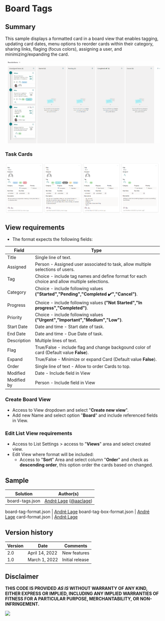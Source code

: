 # Board Tags

## Summary
This sample displays a formatted card in a board view that enables tagging, updating card dates, menu options to reorder cards within their category, sharing links, flaging (focus colors), assigning a user, and minimizing/expanding the card.

![screenshot of the sample](./assets/screenshot.gif)

### Task Cards
![Board tag format](./assets/Card-tasks.PNG)

## View requirements
- The format expects the following fields:

Field |Type
--------|---------
Title | Single line of text.
Assigned | Person - Assigned user associated to task, allow multiple selections of users.
Tag | Choice - include tag names and define format for each choice and allow multiple selections.
Category | Choice - include following values **("Started","Pending","Completed ✔️","Cancel")**.
Progress | Choice - include following values **("Not Started","In progress","Completed")**.
Priority | Choice - include following values **("Urgent","Important","Medium","Low")**.
Start Date | Date and time - Start date of task.
End Date | Date and time - Due Date of task.
Description | Multiple lines of text.
Flag | True/False - include flag and change backgound color of card (Default value **False**).
Expand | True/False - Minimize or expand Card (Default value **False**).
Order | Single line of text - Allow to order Cards to top.
Modified | Date - Include field in View
Modified by | Person - Include field in View

### Create Board View

- Access to View dropdown and select "**Create new view**".
- Add new Name and select option "**Board**" and include referenced fields in View.

### Edit List View requirements

- Access to List Settings > access to "**Views**" area and select created view.
- Edit View where format will be included:
   - Access to "**Sort**" Area and select column "**Order**" and check as **descending order**, this option order the cards based on changed.

## Sample

Solution|Author(s)
--------|---------
board-tags.json | [André Lage](https://github.com/aaclage) ([@aaclage](https://twitter.com/aaclage))

board-tag-format.json | [André Lage](https://twitter.com/aaclage)
board-tag-box-format.json | [André Lage](https://twitter.com/aaclage)
card-format.json | [André Lage](https://twitter.com/aaclage)

## Version history

Version|Date|Comments
-------|----|--------
2.0|April 14, 2022|New features
1.0|March 1, 2022|Initial release


## Disclaimer
**THIS CODE IS PROVIDED *AS IS* WITHOUT WARRANTY OF ANY KIND, EITHER EXPRESS OR IMPLIED, INCLUDING ANY IMPLIED WARRANTIES OF FITNESS FOR A PARTICULAR PURPOSE, MERCHANTABILITY, OR NON-INFRINGEMENT.**

<img src="https://pnptelemetry.azurewebsites.net/list-formatting/view-samples/board-tags" />
